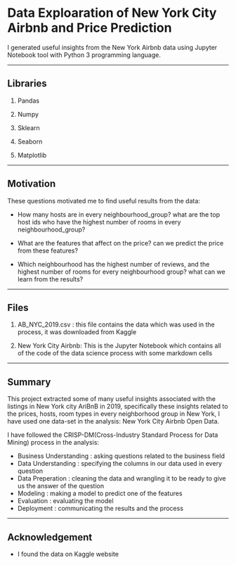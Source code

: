 # Data Exploaration of New York City Airbnb and Price Prediction
I generated useful insights from the New York Airbnb data using Jupyter Notebook tool with Python 3 programming language.
___________________________________________________________________________________________________________________________
## Libraries

1) Pandas

2) Numpy

3) Sklearn

4) Seaborn

5) Matplotlib

___________________________________________________________________________________________________________________________

## Motivation

These questions motivated me to find useful results from the data:

+ How many hosts are in every neighbourhood_group? what are the top host ids who have the highest number of rooms in every neighbourhood_group?

+ What are the features that affect on the price? can we predict the price from these features?

+ Which neighbourhood has the highest number of reviews, and the highest number of rooms for every neighbourhood group? what can we learn from the results?

___________________________________________________________________________________________________________________________

## Files

1) AB_NYC_2019.csv : this file contains the data which was used in the process, it was downloaded from Kaggle

2) New York City Airbnb: This is the Jupyter Notebook which contains all of the code of the data science process with some markdown cells

___________________________________________________________________________________________________________________________

## Summary

This project extracted some of many useful insights associated with the listings in New York city AriBnB in 2019, specifically these insights related to the prices, hosts, room types in every neighborhood group in New York, I have used one data-set in the analysis: New York City Airbnb Open Data.

I have followed the CRISP-DM(Cross-Industry Standard Process for Data Mining) process in the analysis:

+ Business Understanding : asking questions related to the business field
+ Data Understanding : specifying the columns in our data used in every question
+ Data Preperation : cleaning the data and wrangling it to be ready to give us the answer of the question
+ Modeling : making a model to predict one of the features
+ Evaluation : evaluating the model
+ Deployment : communicating the results and the process

___________________________________________________________________________________________________________________________

## Acknowledgement
+ I found the data on Kaggle website
